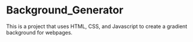 # Background_Generator
This is a project that uses HTML, CSS, and Javascript to create a gradient background for webpages.

